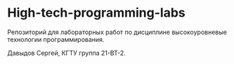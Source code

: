 # High-tech-programming-labs
Репозиторий для лабораторных работ по дисциплине высокоуровневые технологии программирования.

Давыдов Сергей, КГТУ группа 21-ВТ-2.
